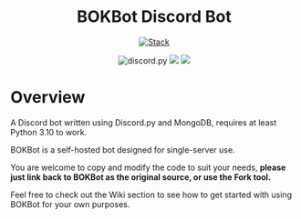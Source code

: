 <div align="center">

# BOKBot Discord Bot
[![Stack](https://skillicons.dev/icons?i=python,discord,bots,mongodb)](https://skillicons.dev)

<img src="https://img.shields.io/badge/Discord-py-blue?style=flat&logo=discord" alt="discord.py">
<img src="https://img.shields.io/badge/Python-3.10%2b-blue?style=flat&logo=Python&logoColor=green">
<img src="https://img.shields.io/badge/MongoDB-4.4%2b-blue?style=flat&logo=Mongodb">
</div>

# Overview

A Discord bot written using Discord.py and MongoDB, requires at least Python 3.10 to work.

BOKBot is a self-hosted bot designed for single-server use. 

You are welcome to copy and modify the code to suit your needs, **please just link back to BOKBot as the 
original source, or use the Fork tool.** 

Feel free to check out the Wiki section to see how to get started with using BOKBot
for your own purposes.
